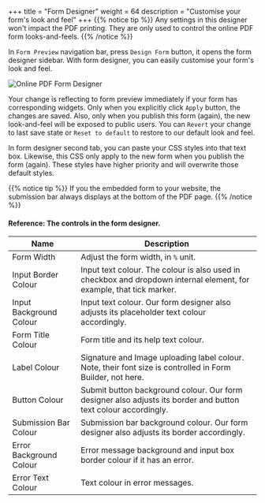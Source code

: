 +++
title = "Form Designer"
weight = 64
description = "Customise your form's look and feel"
+++
{{% notice tip  %}}
<a name="HM-DESIGNER2-210" class="anchor"></a>
Any settings in this designer won't impact the PDF printing. They are only used to control the online PDF form looks-and-feels. 
{{% /notice %}}


In `Form Preview` navigation bar, press `Design Form` button, it opens the form designer sidebar. With form designer, you can easily customise your form's look and feel. 

![Online PDF Form Designer](/images/page/pfe/pfe-designer.png)

Your change is reflecting to form preview immediately if your form has corresponding widgets. Only when you explicitly click `Apply` button, the changes are saved. Also, only when you publish this form (again), the new look-and-feel will be exposed to public users. You can `Revert` your change to last save state or `Reset to default` to restore to our default look and feel. 

In form designer second tab, you can paste your CSS styles into that text box. Likewise, this CSS only apply to the new form when you publish the form (again).  These styles have higher priority and will overwrite those default styles. 

{{% notice tip  %}}
<a name="HM-DESIGNER2-215" class="anchor"></a>
If you the embedded form to your website, the submission bar always displays at the bottom of the PDF page. 
{{% /notice %}}


#### Reference: The controls in the form designer.

Name    | Description
--------|------
Form Width     | Adjust the form width, in `%` unit.
Input Border Colour | Input text colour. The colour is also used in checkbox and dropdown internal element, for example, that tick marker.
Input Background Colour | Input text colour. Our form designer also adjusts its placeholder text colour accordingly.
Form Title Colour| Form title and its help text colour.
Label Colour | Signature and Image uploading label colour. Note, their font size is controlled in Form Builder, not here.
Button Colour | Submit button background colour. Our form designer also adjusts its border and button text colour accordingly.
Submission Bar Colour | Submission bar background colour.  Our form designer also adjusts its border accordingly.
Error Background Colour | Error message background and input box border colour if it has an error.
Error Text Colour | Text colour in error messages.

